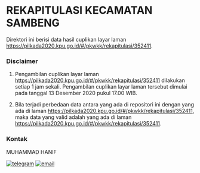 
# REKAPITULASI KECAMATAN SAMBENG

Direktori ini berisi data hasil cuplikan layar laman https://pilkada2020.kpu.go.id/#/pkwkk/rekapitulasi/352411.

### Disclaimer

1. Pengambilan cuplikan layar laman https://pilkada2020.kpu.go.id/#/pkwkk/rekapitulasi/352411 dilakukan setiap 1 jam sekali. Pengambilan cuplikan layar laman tersebut dimulai pada tanggal 13 Desember 2020 pukul 17.00 WIB.

2. Bila terjadi perbedaan data antara yang ada di repositori ini dengan yang ada di laman https://pilkada2020.kpu.go.id/#/pkwkk/rekapitulasi/352411, maka data yang valid adalah yang ada di laman https://pilkada2020.kpu.go.id/#/pkwkk/rekapitulasi/352411.

### Kontak

MUHAMMAD HANIF

[![telegram](https://img.shields.io/badge/telegram-@muhammad__hanif-blue)](https://t.me/muhammad_hanif) [![email](https://img.shields.io/badge/email-moehammadhanif@gmail.com-white)](mailto:moehammadhanif@gmail.com)


